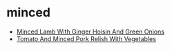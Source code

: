 # minced

 * [Minced Lamb With Ginger Hoisin And Green Onions](index/m/minced-lamb-with-ginger-hoisin-and-green-onions-1758.json)
 * [Tomato And Minced Pork Relish With Vegetables](index/t/tomato-and-minced-pork-relish-with-vegetables-109427.json)
